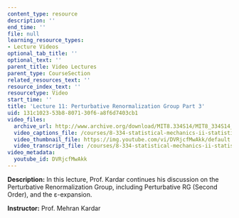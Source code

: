 ```yaml
---
content_type: resource
description: ''
end_time: ''
file: null
learning_resource_types:
- Lecture Videos
optional_tab_title: ''
optional_text: ''
parent_title: Video Lectures
parent_type: CourseSection
related_resources_text: ''
resource_index_text: ''
resourcetype: Video
start_time: ''
title: 'Lecture 11: Perturbative Renormalization Group Part 3'
uid: 131c1023-53b8-8071-30f6-a8f6d7403cb1
video_files:
  archive_url: http://www.archive.org/download/MIT8.334S14/MIT8_334S14_lec11_300k.mp4
  video_captions_file: /courses/8-334-statistical-mechanics-ii-statistical-physics-of-fields-spring-2014/0808a06f14cc5d29bca309103a3e0cd2_DVRjcfMwAkk.vtt
  video_thumbnail_file: https://img.youtube.com/vi/DVRjcfMwAkk/default.jpg
  video_transcript_file: /courses/8-334-statistical-mechanics-ii-statistical-physics-of-fields-spring-2014/68368de4e0c7fe694ee2c7d7d7a3d0a8_DVRjcfMwAkk.pdf
video_metadata:
  youtube_id: DVRjcfMwAkk
---
```


**Description:** In this lecture, Prof. Kardar continues his discussion on the Perturbative Renormalization Group, including Perturbative RG (Second Order), and the ε-expansion.

**Instructor:** Prof. Mehran Kardar